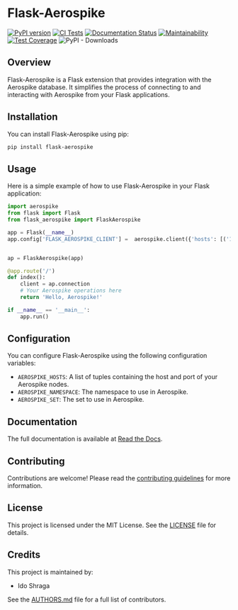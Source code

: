 # Flask-Aerospike

[![PyPI version](https://badge.fury.io/py/flask-aerospike.svg)](https://badge.fury.io/py/flask-aerospike)
[![CI Tests](https://github.com/idoshr/flask-aerospike/actions/workflows/test.yml/badge.svg)](https://github.com/flask/flask-aerospike/actions/workflows/test.yml)
[![Documentation Status](https://readthedocs.org/projects/flask-aerospike/badge/?version=latest)](https://flask-aerospike.readthedocs.io/en/latest/?badge=latest)
[![Maintainability](https://api.codeclimate.com/v1/badges/6fb8ae00b1008f5f1b20/maintainability)](https://codeclimate.com/github/idoshr/flask-aerospike/maintainability)
[![Test Coverage](https://api.codeclimate.com/v1/badges/6fb8ae00b1008f5f1b20/test_coverage)](https://codeclimate.com/github/idoshr/flask-aerospike/test_coverage)
![PyPI - Downloads](https://img.shields.io/pypi/dm/flask-aerospike)

## Overview

Flask-Aerospike is a Flask extension that provides integration with the Aerospike database.
It simplifies the process of connecting to and interacting with Aerospike from your
Flask applications.

## Installation

You can install Flask-Aerospike using pip:

```sh
pip install flask-aerospike
```

## Usage

Here is a simple example of how to use Flask-Aerospike in your Flask application:

```python
import aerospike
from flask import Flask
from flask_aerospike import FlaskAerospike

app = Flask(__name__)
app.config['FLASK_AEROSPIKE_CLIENT'] =  aerospike.client({'hosts': [('127.0.0.1', 3000)]}).connect()


ap = FlaskAerospike(app)

@app.route('/')
def index():
    client = ap.connection
    # Your Aerospike operations here
    return 'Hello, Aerospike!'

if __name__ == '__main__':
    app.run()
```

## Configuration

You can configure Flask-Aerospike using the following configuration variables:

- `AEROSPIKE_HOSTS`: A list of tuples containing the host and port of your Aerospike nodes.
- `AEROSPIKE_NAMESPACE`: The namespace to use in Aerospike.
- `AEROSPIKE_SET`: The set to use in Aerospike.

## Documentation

The full documentation is available at [Read the Docs](https://flask-aerospike.readthedocs.io/en/latest/).

## Contributing

Contributions are welcome! Please read the [contributing guidelines](CONTRIBUTING.md)
for more information.

## License

This project is licensed under the MIT License. See the [LICENSE](LICENSE) file for details.

## Credits

This project is maintained by:

- Ido Shraga

See the [AUTHORS.md](AUTHORS.md) file for a full list of contributors.
